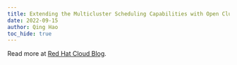 ```yaml
---
title: Extending the Multicluster Scheduling Capabilities with Open Cluster Management Placement
date: 2022-09-15
author: Qing Hao
toc_hide: true
---
```


Read more at [Red Hat Cloud Blog](https://cloud.redhat.com/blog/extending-the-multicluster-scheduling-capabilities-with-open-cluster-management-placement).